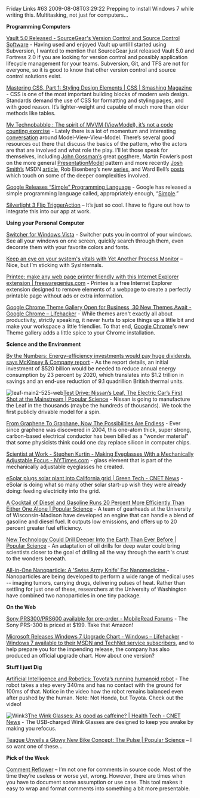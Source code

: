 Friday Links #63
2009-08-08T03:29:22
Prepping to install Windows 7 while writing this. Multitasking, not just for computers…

**Programming Computers**

[Vault 5.0 Released - SourceGear's Version Control and Source Control Software](http://davidhayden.com/blog/dave/archive/2009/08/02/SourceGearVault5.aspx) - Having used and enjoyed Vault up until I started using Subversion, I wanted to mention that SourceGear just released Vault 5.0 and Fortress 2.0 if you are looking for version control and possibly application lifecycle management for your teams. Subversion, Git, and TFS are not for everyone, so it is good to know that other version control and source control solutions exist.

[Mastering CSS, Part 1: Styling Design Elements | CSS | Smashing Magazine](http://www.smashingmagazine.com/2009/08/03/mastering-css-styling-design-elements/) - CSS is one of the most important building blocks of modern web design. Standards demand the use of CSS for formatting and styling pages, and with good reason. It’s lighter-weight and capable of much more than older methods like tables. 

[My Technobabble : The spirit of MVVM (ViewModel), it’s not a code counting exercise](http://blogs.msdn.com/gblock/archive/2009/08/03/the-spirit-of-mvvm-viewmodel-it-s-not-a-code-counting-exercise.aspx) - Lately there is a lot of momentum and interesting [conversation](http://search.twitter.com/search?q=&ands=&phrase=&ors=MVVM+ViewModel¬s=&tag=&lang=en&from=&to=&ref=&near=&within=15&units=mi&since=&until=&rpp=50) around Model-View-View-Model. There’s several good resources out there that discuss the basics of the pattern, who the actors are that are involved and what role the play. I’ll let those speak for themselves, including [John Gossman’s](http://blogs.msdn.com/johngossman) great [post](http://blogs.msdn.com/johngossman/archive/2005/10/08/478683.aspx)here, Martin Fowler’s post on the more general [PresentationModel](http://martinfowler.com/eaaDev/PresentationModel.html) pattern and more recently [Josh Smith’s](http://joshsmithonwpf.wordpress.com/) MSDN [article](http://msdn.m%0aicrosoft.com/en-us/magazine/dd419663.aspx), Rob Eisenberg’s new [series](http://devlicio.us/blogs/rob_eisenberg/archive/2009/07/07/mvvm-philosophy-and-case-studies-introduction.aspx), and Ward Bell’s [posts](http://neverindoubtnet.blogspot.com/2009/05/birth-and-death-of-m-v-vm-triads.html) which touch on some of the deeper complexities involved.

[Google Releases “Simple” Programming Language](http://www.devtopics.com/google-releases-simple-programming-language/) - Google has released a simple programming language called, appropriately enough, “[Simple](http://code.google.com/p/simple/).” 

[Silverlight 3 Flip TriggerAction](http://joel.neubeck.net/2009/07/silverlight-3-flip-triggeraction/) – It’s just so cool. I have to figure out how to integrate this into our app at work.

**Using your Personal Computer**

[Switcher for Windows Vista](http://insentient.net/) - Switcher puts you in control of your windows. See all your windows on one screen, quickly search through them, even decorate them with your favorite colors and fonts.

[Keep an eye on your system's vitals with Yet Another Process Monitor](http://www.downloadsquad.com/2009/08/04/keep-an-eye-on-your-systems-vitals-with-yet-another-process-mon/) – Nice, but I’m sticking with SysInternals. 

[Printee: make any web page printer friendly with this Internet Explorer extension | freewaregenius.com](http://www.freewaregenius.com/2009/08/04/printee-make-any-web-page-printer-friendly-with-this-internet-explorer-extension/) - Printee is a free Internet Explorer extension designed to remove elements of a webpage to create a perfectly printable page without ads or extra information.

[Google Chrome Theme Gallery Open for Business, 30 New Themes Await - Google Chrome – Lifehacker](http://lifehacker.com/5330154/google-chrome-theme-gallery-open-for-business-30-new-themes-await) - While themes aren't exactly all about productivity, strictly speaking, it never hurts to spice things up a little bit and make your workspace a little friendlier. To that end, [Google Chrome](http://lifehacker.com/tag/google-chrome/)'s new Theme gallery adds a little spice to your Chrome installation.

**Science and the Environment**

[By the Numbers: Energy-efficiency investments would pay huge dividends, says McKinsey & Company report](http://blogs.consumerreports.org/home/2009/08/mckinsey-energy-efficiency-unlocking-energy-efficiency-in-the-us-economy-report-solar-energy-renewab.html) - As the report details, an initial investment of $520 billion would be needed to reduce annual energy consumption by 23 percent by 2020, which translates into $1.2 trillion in savings and an end-use reduction of 9.1 quadrillion British thermal units. 

![leaf-main2-525-web](http://mike-ward.net/content/images/blog/FridayLinks63_141F3/leafmain2525web.jpg)[Test Drive: Nissan’s Leaf, The Electric Car’s First Shot at the Mainstream | Popular Science](http://www.popsci.com/cars/article/2009-08/hed-test-drive-nissan%E2%80%99s-leaf-electric-car%E2%80%99s-first-shot-mainstream-dek-nissan-going-manufacture-leaf-0) - Nissan is going to manufacture the Leaf in the thousands (maybe the hundreds of thousands). We took the first publicly drivable model for a spin.

[From Graphene To Graphane, Now The Possibilities Are Endless](http://www.sciencedaily.com/releases/2009/07/090731090011.htm) - Ever since graphene was discovered in 2004, this one-atom thick, super strong, carbon-based electrical conductor has been billed as a "wonder material" that some physicists think could one day replace silicon in computer chips.

[Scientist at Work - Stephen Kurtin - Making Eyeglasses With a Mechanically Adjustable Focus - NYTimes.com](http://www.nytimes.com/2009/08/04/science/04prof.html?_r=1) - glass element that is part of the mechanically adjustable eyeglasses he created.

[eSolar plugs solar plant into California grid | Green Tech - CNET News](http://news.cnet.com/8301-11128_3-10302824-54.html?part=rss&subj=news&tag=2547-1_3-0-5) - eSolar is doing what so many other solar start-up wish they were already doing: feeding electricity into the grid.

[A Cocktail of Diesel and Gasoline Runs 20 Percent More Efficiently Than Either One Alone | Popular Science](http://www.popsci.com/cars/article/2009-08/researchers-discover-fuel-effciency-boost) - A team of gearheads at the University of Wisconsin-Madison have developed an engine that can handle a blend of gasoline and diesel fuel. It outputs low emissions, and offers up to 20 percent greater fuel efficiency.

[New Technology Could Drill Deeper Into the Earth Than Ever Before | Popular Science](http://www.popsci.com/scitech/article/2009-08/new-technology-could-drill-deeper-earth-ever) - An adaptation of oil drills for deep water could bring scientists closer to the goal of drilling all the way through the earth's crust to the wonders beneath.

[All-in-One Nanoparticle: A 'Swiss Army Knife' For Nanomedicine ](http://www.sciencedaily.com/releases/2009/07/090727191923.htm)- Nanoparticles are being developed to perform a wide range of medical uses -- imaging tumors, carrying drugs, delivering pulses of heat. Rather than settling for just one of these, researchers at the University of Washington have combined two nanoparticles in one tiny package.

**On the Web**

[Sony PRS300/PRS600 available for pre-order - MobileRead Forums](http://www.mobileread.com/forums/showthread.php?t=52537) - The Sony PRS-300 is priced at $199. Take that Amazon! 

[Microsoft Releases Windows 7 Upgrade Chart - Windows – Lifehacker](http://lifehacker.com/5331764/microsoft-releases-windows-7-upgrade-chart) - [Windows 7 available to their MSDN and TechNet service subscribers](http://lifehacker.com/5331632/windows-7-rtm-now-available-for-msdn-and-technet-subscribers), and to help prepare you for the impending release, the company has also produced an official upgrade chart. How about one version? 

**Stuff I just Dig**

[Artificial Intelligence and Robotics: Toyota’s running humanoid robot](http://smart-machines.blogspot.com/2009/07/toyotas-running-humanoid-robot.html) - The robot takes a step every 340ms and has no contact with the ground for 100ms of that. Notice in the video how the robot remains balanced even after pushed by the human. Note: Not Honda, but Toyota. Check out the video!

![Wink3](http://mike-ward.net/content/images/blog/FridayLinks63_141F3/Wink3.png)[The Wink Glasses: As good as caffeine? | Health Tech - CNET News](http://news.cnet.com/8301-27083_3-10300029-247.html?part=rss&subj=news&tag=2547-1_3-0-5) - The USB-charged Wink Glasses are designed to keep you awake by making you refocus.

[Teague Unveils a Glowy New Bike Concept: The Pulse | Popular Science](http://www.popsci.com/gear-amp-gadgets/article/2009-08/teague-unveils-glowy-new-bike-concept-pulse) – I so want one of these…

**Pick of the Week**

[Comment Reflower](http://commentreflower.sourceforge.net/) – I’m not one for comments in source code. Most of the time they’re useless or worse yet, wrong. However, there are times when you have to document some assumption or use case. This tool makes it easy to wrap and format comments into something a bit more presentable.

